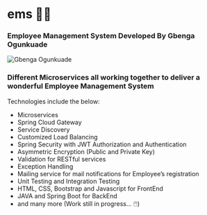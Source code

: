 # ems 👷‍♂️
### Employee Management System Developed By **Gbenga Ogunkuade**
![Gbenga Ogunkuade](/assets/images/GB-PROFILE-PIX.jpg)

### Different Microservices all working together to deliver a wonderful Employee Management System

Technologies include the below:
- Microservices
- Spring Cloud Gateway
- Service Discovery
- Customized Load Balancing
- Spring Security with JWT Authorization and Authentication
- Asymmetric Encryption (Public and Private Key)
- Validation for RESTful services
- Exception Handling
- Mailing service for mail notifications for Employee’s registration
- Unit Testing and Integration Testing
- HTML, CSS, Bootstrap and Javascript for FrontEnd
- JAVA and Spring Boot for BackEnd
- and many more (Work still in progress... 🖱️)



